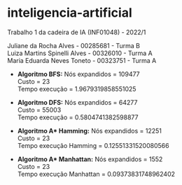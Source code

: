 # inteligencia-artificial
Trabalho 1 da cadeira de IA (INF01048) - 2022/1

Juliane da Rocha Alves - 00285681 - Turma B  
Luiza Martins Spinelli Alves - 00326010 - Turma A  
Maria Eduarda Neves Toneto - 00323751 - Turma A  

- **Algoritmo BFS:** Nós expandidos =  109477  
                 Custo =  23  
                 Tempo execução =  1.9679319858551025

- **Algoritmo DFS:** Nós expandidos = 64277  
                 Custo = 55003  
                 Tempo execução = 0.5804741382598877  
                 
- **Algoritmo A\* Hamming:** Nós expandidos = 12251  
                        Custo = 23  
                        Tempo execução Hamming = 0.12551331520080566

- **Algoritmo A\* Manhattan:** Nós expandidos = 1552  
                          Custo = 23  
                          Tempo execução Manhattan = 0.09373831748962402
  

